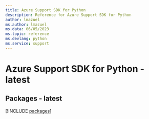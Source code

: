 ```yaml
---
title: Azure Support SDK for Python
description: Reference for Azure Support SDK for Python
author: lmazuel
ms.author: lmazuel
ms.data: 06/05/2023
ms.topic: reference
ms.devlang: python
ms.service: support
---
```

# Azure Support SDK for Python - latest
## Packages - latest
[!INCLUDE [packages](support-index.md)]